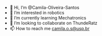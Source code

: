- 👋 Hi, I’m @Camila-Oliveira-Santos
- 👀 I’m interested in robotics
- 🌱 I’m currently learning Mechatronics
- 💞️ I’m looking to collaborate on ThundeRatz
- 📫 How to reach me camila.o.s@usp.br

<!---
Camila-Oliveira-Santos/Camila-Oliveira-Santos is a ✨ special ✨ repository because its `README.md` (this file) appears on your GitHub profile.
You can click the Preview link to take a look at your changes.
--->
